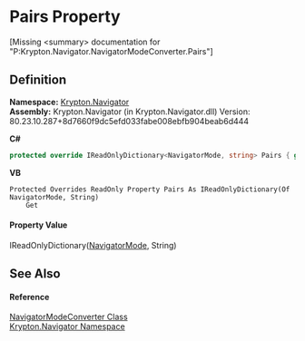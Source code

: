 # Pairs Property


\[Missing &lt;summary&gt; documentation for "P:Krypton.Navigator.NavigatorModeConverter.Pairs"\]



## Definition
**Namespace:** <a href="a21ac074-d119-3dc6-bd1c-d3a12c0128bc.md">Krypton.Navigator</a>  
**Assembly:** Krypton.Navigator (in Krypton.Navigator.dll) Version: 80.23.10.287+8d7660f9dc5efd033fabe008ebfb904beab6d444

**C#**
``` C#
protected override IReadOnlyDictionary<NavigatorMode, string> Pairs { get; }
```
**VB**
``` VB
Protected Overrides ReadOnly Property Pairs As IReadOnlyDictionary(Of NavigatorMode, String)
	Get
```



#### Property Value
IReadOnlyDictionary(<a href="615dfc87-3783-4036-36e3-66d918777a7d.md">NavigatorMode</a>, String)

## See Also


#### Reference
<a href="5362cd94-1fe5-4afa-718b-9632fac7cfe8.md">NavigatorModeConverter Class</a>  
<a href="a21ac074-d119-3dc6-bd1c-d3a12c0128bc.md">Krypton.Navigator Namespace</a>  
